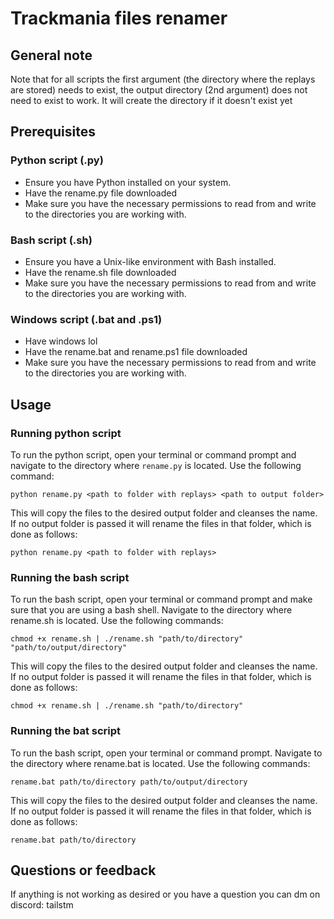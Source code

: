 
# Trackmania files renamer

## General note

Note that for all scripts the first argument (the directory where the replays are stored) needs to exist, the output directory (2nd argument) does not need to exist to work. It will create the directory if it doesn't exist yet

## Prerequisites

### Python script (.py)

- Ensure you have Python installed on your system.
- Have the rename.py file downloaded
- Make sure you have the necessary permissions to read from and write to the directories you are working with.

### Bash script (.sh)

- Ensure you have a Unix-like environment with Bash installed.
- Have the rename.sh file downloaded
- Make sure you have the necessary permissions to read from and write to the directories you are working with.

### Windows script (.bat and .ps1)

- Have windows lol
- Have the rename.bat and rename.ps1 file downloaded
- Make sure you have the necessary permissions to read from and write to the directories you are working with.

## Usage

### Running python script

To run the python script, open your terminal or command prompt and navigate to the directory where `rename.py` is located. Use the following command:

```shell
python rename.py <path to folder with replays> <path to output folder>
```

This will copy the files to the desired output folder and cleanses the name.
If no output folder is passed it will rename the files in that folder, which is done as follows:

```shell
python rename.py <path to folder with replays>
```

### Running the bash script

To run the bash script, open your terminal or command prompt and make sure that you are using a bash shell. Navigate to the directory where rename.sh is located. Use the following commands:

```shell
chmod +x rename.sh | ./rename.sh "path/to/directory" "path/to/output/directory"
```

This will copy the files to the desired output folder and cleanses the name.
If no output folder is passed it will rename the files in that folder, which is done as follows:

```shell
chmod +x rename.sh | ./rename.sh "path/to/directory"
```

### Running the bat script

To run the bash script, open your terminal or command prompt. Navigate to the directory where rename.bat is located. Use the following commands:

```shell
rename.bat path/to/directory path/to/output/directory
```

This will copy the files to the desired output folder and cleanses the name.
If no output folder is passed it will rename the files in that folder, which is done as follows:

```shell
rename.bat path/to/directory
```

## Questions or feedback

If anything is not working as desired or you have a question you can dm on discord: tailstm
